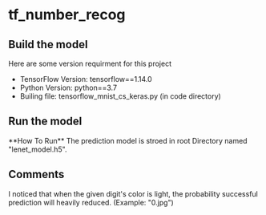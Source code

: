 # tf_number_recog

<h2>Build the model</h2>
Here are some version requirment for this project
<ul>
<li>TensorFlow Version: tensorflow==1.14.0</li>
<li>Python Version: python==3.7</li>
<li>Builing file: tensorflow_mnist_cs_keras.py (in code directory)</li>
</ul>

<h2>Run the model</h2>
**How To Run**
The prediction model is stroed in root Directory named "lenet_model.h5".


<h2>Comments</h2>
I noticed that when the given digit's color is light, the probability successful prediction will heavily reduced.
(Example: "0.jpg")
